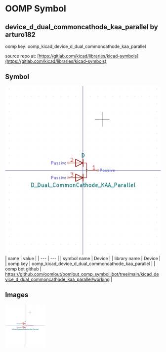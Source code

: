 # OOMP Symbol  
## device_d_dual_commoncathode_kaa_parallel  by arturo182  
  
oomp key: oomp_kicad_device_d_dual_commoncathode_kaa_parallel  
  
source repo at: [https://gitlab.com/kicad/libraries/kicad-symbols](https://gitlab.com/kicad/libraries/kicad-symbols)  
## Symbol  
  
[![working.png](working_600.png)](working.png)  
| name | value | 
| --- | --- | 
| symbol name | Device | 
| library name | Device | 
| oomp key | oomp_kicad_device_d_dual_commoncathode_kaa_parallel | 
| oomp bot github | https://github.com/oomlout/oomlout_oomp_symbol_bot/tree/main/kicad_device_d_dual_commoncathode_kaa_parallel/working | 
## Images  
  
[![working.png](working_140.png)](working.png)  
